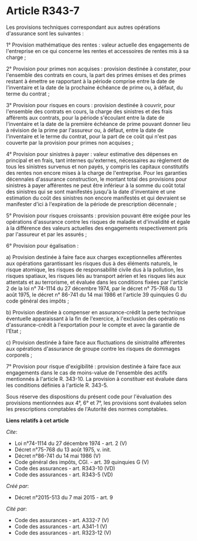# Article R343-7

Les provisions techniques correspondant aux autres opérations d'assurance sont les suivantes : 

1° Provision mathématique des rentes : valeur actuelle des engagements de l'entreprise en ce qui concerne les rentes et
accessoires de rentes mis à sa charge ; 

2° Provision pour primes non acquises : provision destinée à constater, pour l'ensemble des contrats en cours, la part des
primes émises et des primes restant à émettre se rapportant à la période comprise entre la date de l'inventaire et la date de
la prochaine échéance de prime ou, à défaut, du terme du contrat ; 

3° Provision pour risques en cours : provision destinée à couvrir, pour l'ensemble des contrats en cours, la charge des
sinistres et des frais afférents aux contrats, pour la période s'écoulant entre la date de l'inventaire et la date de la
première échéance de prime pouvant donner lieu à révision de la prime par l'assureur ou, à défaut, entre la date de
l'inventaire et le terme du contrat, pour la part de ce coût qui n'est pas couverte par la provision pour primes non
acquises ; 

4° Provision pour sinistres à payer : valeur estimative des dépenses en principal et en frais, tant internes qu'externes,
nécessaires au règlement de tous les sinistres survenus et non payés, y compris les capitaux constitutifs des rentes non
encore mises à la charge de l'entreprise. Pour les garanties décennales d'assurance construction, le montant total des
provisions pour sinistres à payer afférentes ne peut être inférieur à la somme du coût total des sinistres qui se sont
manifestés jusqu'à la date d'inventaire et une estimation du coût des sinistres non encore manifestés et qui devraient se
manifester d'ici à l'expiration de la période de prescription décennale ; 

5° Provision pour risques croissants : provision pouvant être exigée pour les opérations d'assurance contre les risques de
maladie et d'invalidité et égale à la différence des valeurs actuelles des engagements respectivement pris par l'assureur et
par les assurés ; 

6° Provision pour égalisation : 

a) Provision destinée à faire face aux charges exceptionnelles afférentes aux opérations garantissant les risques dus à des
éléments naturels, le risque atomique, les risques de responsabilité civile dus à la pollution, les risques spatiaux, les
risques liés au transport aérien et les risques liés aux attentats et au terrorisme, et évaluée dans les conditions fixées
par l'article 2 de la loi n° 74-1114 du 27 décembre 1974, par le décret n° 75-768 du 13 août 1975, le décret n° 86-741 du 14
mai 1986 et l'article 39 quinquies G du code général des impôts ; 

b) Provision destinée à compenser en assurance-crédit la perte technique éventuelle apparaissant à la fin de l'exercice, à
l'exclusion des opératio ns d'assurance-crédit à l'exportation pour le compte et avec la garantie de l'Etat ; 

c) Provision destinée à faire face aux fluctuations de sinistralité afférentes aux opérations d'assurance de groupe contre
les risques de dommages corporels ; 

7° Provision pour risque d'exigibilité : provision destinée à faire face aux engagements dans le cas de moins-value de
l'ensemble des actifs mentionnés à l'article R. 343-10. La provision à constituer est évaluée dans les conditions définies à
l'article R. 343-5. 

Sous réserve des dispositions du présent code pour l'évaluation des provisions mentionnées aux 4°, 6° et 7°, les provisions
sont évaluées selon les prescriptions comptables de l'Autorité des normes comptables.

**Liens relatifs à cet article**

_Cite_:

  - Loi n°74-1114 du 27 décembre 1974 - art. 2 (V)
  - Décret n°75-768 du 13 août 1975, v. init.
  - Décret n°86-741 du 14 mai 1986 (V)
  - Code général des impôts, CGI. - art. 39 quinquies G (V)
  - Code des assurances - art. R343-10 (VD)
  - Code des assurances - art. R343-5 (VD)

_Créé par_:

  - Décret n°2015-513 du 7 mai 2015 - art. 9

_Cité par_:

  - Code des assurances - art. A332-7 (V)
  - Code des assurances - art. A341-1 (V)
  - Code des assurances - art. R323-12 (V)
